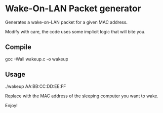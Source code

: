 
Wake-On-LAN Packet generator
============================

Generates a wake-on-LAN packet for a given MAC address.

Modify with care, the code uses some implicit logic that will bite you.

Compile
-------

gcc -Wall wakeup.c -o wakeup

Usage
-----

./wakeup AA:BB:CC:DD:EE:FF

Replace with the MAC address of the sleeping computer you want to wake.

Enjoy!
